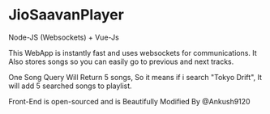 # JioSaavanPlayer
Node-JS (Websockets) + Vue-Js 


This WebApp is instantly fast and uses websockets for communications. 
It Also stores songs so you can easily go to previous and next tracks.

One Song Query Will Return 5 songs, So it means if i search "Tokyo Drift", It will add 5 searched songs to playlist.

Front-End is open-sourced and is Beautifully Modified By @Ankush9120
